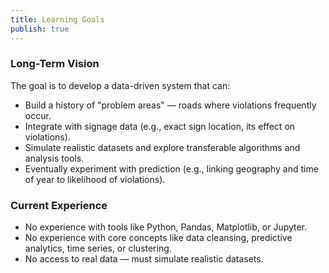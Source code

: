 ```yaml
---
title: Learning Goals
publish: true
---
```

### Long-Term Vision
The goal is to develop a data-driven system that can:

- Build a history of "problem areas" — roads where violations frequently occur.
- Integrate with signage data (e.g., exact sign location, its effect on violations).
- Simulate realistic datasets and explore transferable algorithms and analysis tools.
- Eventually experiment with prediction (e.g., linking geography and time of year to likelihood of violations).


### Current Experience
- No experience with tools like Python, Pandas, Matplotlib, or Jupyter.
- No experience with core concepts like data cleansing, predictive analytics, time series, or clustering.
- No access to real data — must simulate realistic datasets.
